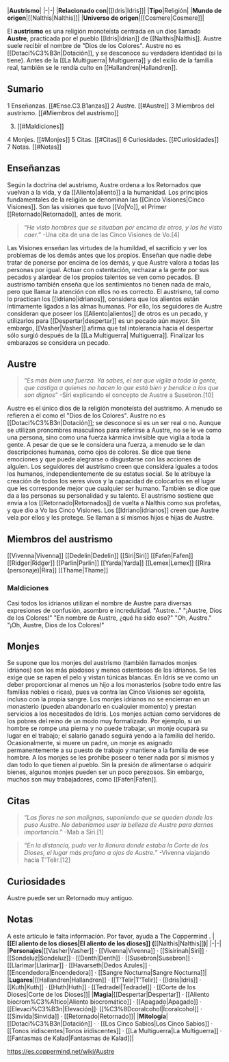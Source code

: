 

|**Austrismo**|
|-|-|
|**Relacionado con**|[[Idris\|Idris]]|
|**Tipo**|Religión|
|**Mundo de origen**|[[Nalthis\|Nalthis]]|
|**Universo de origen**|[[Cosmere\|Cosmere]]|

El **austrismo** es una religión monoteísta centrada en un dios llamado **Austre**, practicada por el pueblo [[Idris\|Idrian]] de [[Nalthis\|Nalthis]]. Austre suele recibir el nombre de "Dios de los Colores".
Austre no es [[Dotaci%C3%B3n\|Dotación]], y se desconoce su verdadera identidad (si la tiene). Antes de la [[La Multiguerra\| Multiguerra]] y del exilio de la familia real, también se le rendía culto en [[Hallandren\|Hallandren]].

## Sumario

1 Enseñanzas. [[#Ense.C3.B1anzas]] 
2 Austre. [[#Austre]] 
3 Miembros del austrismo. [[#Miembros del austrismo]] 

3. [[#Maldiciones]] 


4 Monjes. [[#Monjes]] 
5 Citas. [[#Citas]] 
6 Curiosidades. [[#Curiosidades]] 
7 Notas. [[#Notas]] 


## Enseñanzas
Según la doctrina del austrismo, Austre ordena a los Retornados que vuelvan a la vida, y da [[Aliento\|aliento]] a la humanidad.
Los principios fundamentales de la religión se denominan las [[Cinco Visiones\|Cinco Visiones]]. Son las visiones que tuvo [[Vo\|Vo]], el Primer [[Retornado\|Retornado]], antes de morir.

>“*He visto hombres que se situaban por encima de otros, y los he visto caer.*”
\-Una cita de una de las Cinco Visiones de Vo.[4]


Las Visiones enseñan las virtudes de la humildad, el sacrificio y ver los problemas de los demás antes que los propios. Enseñan que nadie debe tratar de ponerse por encima de los demás, y que Austre valora a todas las personas por igual. Actuar con ostentación, rechazar a la gente por sus pecados y alardear de los propios talentos se ven como pecados. El austrismo también enseña que los sentimientos no tienen nada de malo, pero que llamar la atención con ellos no es correcto.
El austrismo, tal como lo practican los [[Idriano\|idrianos]], considera que los alientos están íntimamente ligados a las almas humanas. Por ello, los seguidores de Austre consideran que poseer los [[Aliento\|alientos]] de otros es un pecado, y utilizarlos para [[Despertar\|despertar]] es un pecado aún mayor. Sin embargo, [[Vasher\|Vasher]] afirma que tal intolerancia hacia el despertar sólo surgió después de la [[La Multiguerra\| Multiguerra]]. 
Finalizar los embarazos se considera un pecado.

## Austre
>“*Es más bien una fuerza. Ya sabes, el ser que vigila a toda la gente, que castiga a quienes no hacen lo que está bien y bendice a los que son dignos*”
\-Siri explicando el concepto de Austre a Susebron.[10]


Austre es el único dios de la religión monoteísta del austrismo. A menudo se refieren a él como el "Dios de los Colores".  Austre no es [[Dotaci%C3%B3n\|Dotación]]; se desconoce si es un ser real o no.
Aunque se utilizan pronombres masculinos para referirse a Austre, no se le ve como una persona, sino como una fuerza kármica invisible que vigila a toda la gente. A pesar de que se le considera una fuerza, a menudo se le dan descripciones humanas, como ojos de colores. Se dice que tiene emociones y que puede alegrarse o disgustarse con las acciones de alguien. Los seguidores del austrismo creen que considera iguales a todos los humanos, independientemente de su estatus social.
Se le atribuye la creación de todos los seres vivos y la capacidad de colocarlos en el lugar que les corresponde mejor que cualquier ser humano. También se dice que da a las personas su personalidad y su talento. El austrismo sostiene que envía a los [[Retornado\|Retornados]] de vuelta a Nalthis como sus profetas, y que dio a Vo las Cinco Visiones.
Los [[Idriano\|idrianos]] creen que Austre vela por ellos y les protege. Se llaman a sí mismos hijos e hijas de Austre.

## Miembros del austrismo

[[Vivenna\|Vivenna]]
[[Dedelin\|Dedelin]]
[[Siri\|Siri]]
[[Fafen\|Fafen]]
[[Ridger\|Ridger]]
[[Parlin\|Parlin]]
[[Yarda\|Yarda]]
[[Lemex\|Lemex]]
[[Rira (personaje)\|Rira]]
[[Thame\|Thame]]

### Maldiciones
Casi todos los idrianos utilizan el nombre de Austre para diversas expresiones de confusión, asombro e incredulidad.
"Austre..."
"¡Austre, Dios de los Colores!"
"En nombre de Austre, ¿qué ha sido eso?"
"Oh, Austre."
"¡Oh, Austre, Dios de los Colores!"

## Monjes
Se supone que los monjes del austrismo (también llamados monjes idrianos) son los más piadosos y menos ostentosos de los idrianos. Se les exige que se rapen el pelo y vistan túnicas blancas. En Idris se ve como un deber proporcionar al menos un hijo a los monasterios (sobre todo entre las familias nobles o ricas), pues va contra las Cinco Visiones ser egoísta, incluso con la propia sangre. Los monjes idrianos no se encierran en un monasterio (pueden abandonarlo en cualquier momento) y prestan servicios a los necesitados de Idris.
Los monjes actúan como servidores de los pobres del reino de un modo muy formalizado. Por ejemplo, si un hombre se rompe una pierna y no puede trabajar, un monje ocupará su lugar en el trabajo; el salario ganado seguirá yendo a la familia del herido. Ocasionalmente, si muere un padre, un monje es asignado permanentemente a su puesto de trabajo y mantiene a la familia de ese hombre.
A los monjes se les prohíbe poseer o tener nada por sí mismos y dan todo lo que tienen al pueblo. Sin la presión de alimentarse o adquirir bienes, algunos monjes pueden ser un poco perezosos. Sin embargo, muchos son muy trabajadores, como [[Fafen\|Fafen]].

## Citas
>“*Las flores no son malignas, suponiendo que se queden donde las puso Austre. No deberíamos usar la belleza de Austre para darnos importancia.*”
\-Mab a Siri.[1]


>“*En la distancia, pudo ver la llanura donde estaba la Corte de los Dioses, el lugar más profano a ojos de Austre.*”
\-Vivenna viajando hacia T'Telir.[12]


## Curiosidades
Austre puede ser un Retornado muy antiguo.

## Notas

A este artículo le falta información. Por favor, ayuda a The Coppermind .
|**[[El aliento de los dioses\|El aliento de los dioses]] (**[[Nalthis\|Nalthis]]**)**|
|-|-|
|**Personajes**|[[Vasher\|Vasher]] · [[Vivenna\|Vivenna]] · [[Sisirinah\|Siri]] · [[Sondeluz\|Sondeluz]] · [[Denth\|Denth]] · [[Susebron\|Susebron]] · [[Llarimar\|Llarimar]] · [[Havarseth\|Dedos Azules]] · [[Encendedora\|Encendedora]] · [[Sangre Nocturna\|Sangre Nocturna]]|
|**Lugares**|[[Hallandren\|Hallandren]] · [[T'Telir\|T'Telir]] · [[Idris\|Idris]] · [[Kuth\|Kuth]] · [[Huth\|Huth]] · [[Tedradel\|Tedradel]] · [[Corte de los Dioses\|Corte de los Dioses]]|
|**Magia**|[[Despertar\|Despertar]] · [[Aliento biocrom%C3%A1tico\|Aliento biocromático]] · [[Apagado\|Apagado]] · [[Elevaci%C3%B3n\|Elevación]]· [[%C3%8Dcoralcohol\|Ícoralcohol]] · [[Sinvida\|Sinvida]] · [[Retornado\|Retornado]]|
|**Mitología**|[[Dotaci%C3%B3n\|Dotación]] ·  · [[Los Cinco Sabios\|Los Cinco Sabios]] · [[Tonos iridiscentes\|Tonos iridiscentes]] · [[La Multiguerra\|La Multiguerra]] · [[Fantasmas de Kalad\|Fantasmas de Kalad]]|



https://es.coppermind.net/wiki/Austre